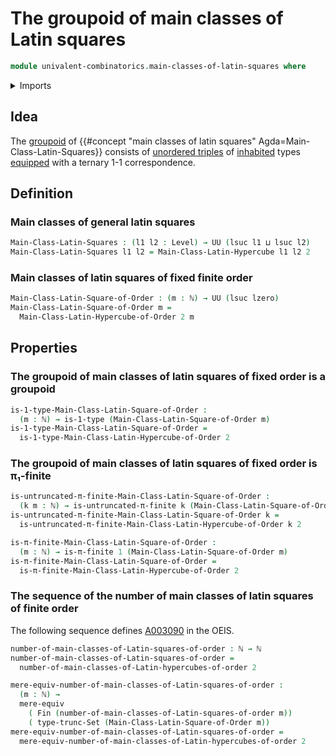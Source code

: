 # The groupoid of main classes of Latin squares

```agda
module univalent-combinatorics.main-classes-of-latin-squares where
```

<details><summary>Imports</summary>

```agda
open import elementary-number-theory.natural-numbers

open import foundation.1-types
open import foundation.mere-equivalences
open import foundation.set-truncations
open import foundation.universe-levels

open import univalent-combinatorics.main-classes-of-latin-hypercubes
open import univalent-combinatorics.pi-finite-types
open import univalent-combinatorics.standard-finite-types
open import univalent-combinatorics.untruncated-pi-finite-types
```

</details>

## Idea

The [groupoid](foundation.1-types.md) of
{{#concept "main classes of latin squares" Agda=Main-Class-Latin-Squares}}
consists of [unordered triples](foundation.unordered-tuples.md) of
[inhabited](foundation.inhabited-types.md) types
[equipped](foundation.structure.md) with a ternary 1-1 correspondence.

## Definition

### Main classes of general latin squares

```agda
Main-Class-Latin-Squares : (l1 l2 : Level) → UU (lsuc l1 ⊔ lsuc l2)
Main-Class-Latin-Squares l1 l2 = Main-Class-Latin-Hypercube l1 l2 2
```

### Main classes of latin squares of fixed finite order

```agda
Main-Class-Latin-Square-of-Order : (m : ℕ) → UU (lsuc lzero)
Main-Class-Latin-Square-of-Order m =
  Main-Class-Latin-Hypercube-of-Order 2 m
```

## Properties

### The groupoid of main classes of latin squares of fixed order is a groupoid

```agda
is-1-type-Main-Class-Latin-Square-of-Order :
  (m : ℕ) → is-1-type (Main-Class-Latin-Square-of-Order m)
is-1-type-Main-Class-Latin-Square-of-Order =
  is-1-type-Main-Class-Latin-Hypercube-of-Order 2
```

### The groupoid of main classes of latin squares of fixed order is π₁-finite

```agda
is-untruncated-π-finite-Main-Class-Latin-Square-of-Order :
  (k m : ℕ) → is-untruncated-π-finite k (Main-Class-Latin-Square-of-Order m)
is-untruncated-π-finite-Main-Class-Latin-Square-of-Order k =
  is-untruncated-π-finite-Main-Class-Latin-Hypercube-of-Order k 2

is-π-finite-Main-Class-Latin-Square-of-Order :
  (m : ℕ) → is-π-finite 1 (Main-Class-Latin-Square-of-Order m)
is-π-finite-Main-Class-Latin-Square-of-Order =
  is-π-finite-Main-Class-Latin-Hypercube-of-Order 2
```

### The sequence of the number of main classes of latin squares of finite order

The following sequence defines [A003090](https://oeis.org/A003090) in the OEIS.

```agda
number-of-main-classes-of-Latin-squares-of-order : ℕ → ℕ
number-of-main-classes-of-Latin-squares-of-order =
  number-of-main-classes-of-Latin-hypercubes-of-order 2

mere-equiv-number-of-main-classes-of-Latin-squares-of-order :
  (m : ℕ) →
  mere-equiv
    ( Fin (number-of-main-classes-of-Latin-squares-of-order m))
    ( type-trunc-Set (Main-Class-Latin-Square-of-Order m))
mere-equiv-number-of-main-classes-of-Latin-squares-of-order =
  mere-equiv-number-of-main-classes-of-Latin-hypercubes-of-order 2
```
